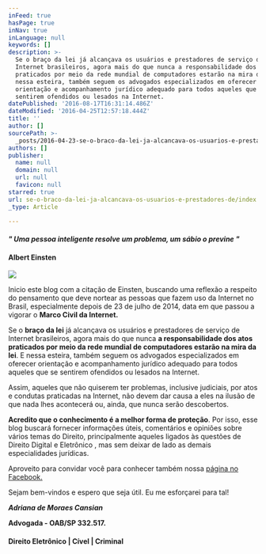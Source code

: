 ```yaml
---
inFeed: true
hasPage: true
inNav: true
inLanguage: null
keywords: []
description: >-
  Se o braço da lei já alcançava os usuários e prestadores de serviço de
  Internet brasileiros, agora mais do que nunca a responsabilidade dos atos
  praticados por meio da rede mundial de computadores estarão na mira da lei. E
  nessa esteira, também seguem os advogados especializados em oferecer
  orientação e acompanhamento jurídico adequado para todos aqueles que se
  sentirem ofendidos ou lesados na Internet.
datePublished: '2016-08-17T16:31:14.486Z'
dateModified: '2016-04-25T12:57:18.444Z'
title: ''
author: []
sourcePath: >-
  _posts/2016-04-23-se-o-braco-da-lei-ja-alcancava-os-usuarios-e-prestadores-de.md
authors: []
publisher:
  name: null
  domain: null
  url: null
  favicon: null
starred: true
url: se-o-braco-da-lei-ja-alcancava-os-usuarios-e-prestadores-de/index.html
_type: Article

---
```

#### _" Uma pessoa inteligente resolve um problema, um sábio o previne "_

#### Albert Einsten
![](https://the-grid-user-content.s3-us-west-2.amazonaws.com/0c4089e1-8553-4019-a9e2-5a6d02b72296.jpg)

Inicio este blog com a citação de Einsten, buscando uma reflexão a respeito do pensamento que deve nortear as pessoas que fazem uso da Internet no Brasil, especialmente depois de 23 de julho de 2014, data em que passou a vigorar o **Marco Civil da Internet.**

Se o **braço da lei** já alcançava os usuários e prestadores de serviço de Internet brasileiros, agora mais do que nunca **a responsabilidade dos atos praticados por meio da rede mundial de computadores estarão na mira da lei**. E nessa esteira, também seguem os advogados especializados em oferecer orientação e acompanhamento jurídico adequado para todos aqueles que se sentirem ofendidos ou lesados na Internet.

Assim, aqueles que não quiserem ter problemas, inclusive judiciais, por atos e condutas praticadas na Internet, não devem dar causa a eles na ilusão de que nada lhes acontecerá ou, ainda, que nunca serão descobertos.

**Acredito que o conhecimento é a melhor forma de proteção**. Por isso, esse blog buscará fornecer informações úteis, comentários e opiniões sobre vários temas do Direito, principalmente aqueles ligados às questões de Direito Digital e Eletrônico , mas sem deixar de lado as demais especialidades jurídicas.

Aproveito para convidar você para conhecer também nossa [página no Facebook.][0]

Sejam bem-vindos e espero que seja útil. Eu me esforçarei para tal!

_**Adriana de Moraes Cansian**_

**Advogada - OAB/SP 332.517\.**

#### **Direito Eletrônico | Cível | Criminal**

[0]: https://www.facebook.com/moraescansian